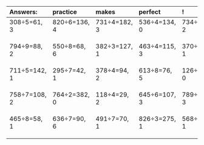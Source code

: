 | Answers: | practice | makes | perfect | ! |
| :--- | :--- | :--- | :--- | :--- |
| 308÷5=61, 3 | 820÷6=136, 4 | 731÷4=182, 3 | 536÷4=134, 0 | 734÷6=122, 2 | 
|   |   |   |   |   | 
|   |   |   |   |   | 
|   |   |   |   |   | 
| 794÷9=88, 2 | 550÷8=68, 6 | 382÷3=127, 1 | 463÷4=115, 3 | 370÷9=41, 1 | 
|   |   |   |   |   | 
|   |   |   |   |   | 
|   |   |   |   |   | 
| 711÷5=142, 1 | 295÷7=42, 1 | 378÷4=94, 2 | 613÷8=76, 5 | 126÷6=21, 0 | 
|   |   |   |   |   | 
|   |   |   |   |   | 
|   |   |   |   |   | 
| 758÷7=108, 2 | 764÷2=382, 0 | 118÷4=29, 2 | 645÷6=107, 3 | 789÷6=131, 3 | 
|   |   |   |   |   | 
|   |   |   |   |   | 
|   |   |   |   |   | 
| 465÷8=58, 1 | 636÷7=90, 6 | 491÷7=70, 1 | 826÷3=275, 1 | 568÷9=63, 1 | 
|   |   |   |   |   | 
|   |   |   |   |   | 
|   |   |   |   |   | 
